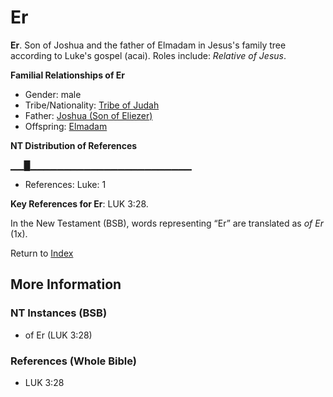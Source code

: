 # Er
**Er**. 
Son of Joshua and the father of Elmadam in Jesus's family tree according to Luke's gospel (acai). 
Roles include: 
_Relative of Jesus_. 




**Familial Relationships of Er**


* Gender: male
* Tribe/Nationality: [Tribe of Judah](../../../groups/md/acai/Judah.md)
* Father: [Joshua (Son of Eliezer)](Joshua.md)
* Offspring: [Elmadam](Elmadam.md)


**NT Distribution of References**

▁▁█▁▁▁▁▁▁▁▁▁▁▁▁▁▁▁▁▁▁▁▁▁▁▁▁
* References: Luke: 1



**Key References for Er**: 
LUK 3:28. 




In the New Testament (BSB), words representing “Er” are translated as 
*of Er* (1x). 


Return to [Index](00-Index.md)

## More Information

### NT Instances (BSB)

* of Er (LUK 3:28)



### References (Whole Bible)

* LUK 3:28



